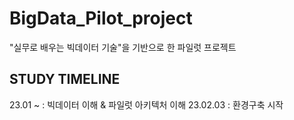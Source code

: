 # BigData_Pilot_project
"실무로 배우는 빅데이터 기술"을 기반으로 한 파일럿 프로젝트


## STUDY TIMELINE

23.01 ~ : 빅데이터 이해 & 파일럿 아키텍처 이해
23.02.03 : 환경구축 시작
